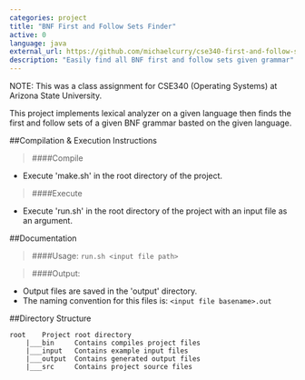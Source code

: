 ```yaml
---
categories: project
title: "BNF First and Follow Sets Finder"
active: 0
language: java
external_url: https://github.com/michaelcurry/cse340-first-and-follow-sets
description: "Easily find all BNF first and follow sets given grammar"
---
```


NOTE: This was a class assignment for CSE340 (Operating Systems) at Arizona State University.

This project implements lexical analyzer on a given language then finds the first and follow sets of a given BNF grammar basted on the given language.

##Compilation & Execution Instructions
>####Compile
- Execute 'make.sh' in the root directory of the project.

>####Execute
- Execute 'run.sh' in the root directory of the project with an input file as an argument.

##Documentation
>####Usage:
```run.sh <input file path>```

>####Output:
- Output files are saved in the 'output' directory.
- The naming convention for this files is: ```<input file basename>.out```

##Directory Structure
```
root    Project root directory
	|___bin		Contains compiles project files
	|___input  	Contains example input files
	|___output 	Contains generated output files
	|___src		Contains project source files
```
